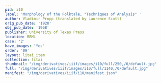 ```yaml
---
pid: i10
label: 'Morphology of the Folktale, "Techniques of Analysis" '
author: Vladimir Propp (translated by Laurence Scott)
orig_pub_date: '1928'
obj_pub_date: '1968'
publisher: University of Texas Press
location: RBML
case: '2'
have_images: 'Yes'
order: '09'
layout: litai_item
collection: litai
thumbnail: "/img/derivatives/iiif/images/i10/full/250,/0/default.jpg"
full: "/img/derivatives/iiif/images/i10/full/1140,/0/default.jpg"
manifest: "/img/derivatives/iiif/i10/manifest.json"
---
```

